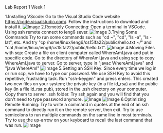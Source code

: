 Lab Report 1 Week 1

1.Installing VScode: 
Go to the Visual Studio Code website https://code.visualstudio.com/. Follow the instructions to download and install it. 
![Image](https://sara0112.github.io/cse15l-lab-reports/Lab1_01.png)
2.Remotely Connecting: 
Open a terminal in VSCode.  Using ssh remote connect to ieng6 sever.
![Image](https://sara0112.github.io/cse15l-lab-reports/Lab1_02.png)
3.Trying Some Commands
Try to run some commands such as "cd ~", "cd", "ls -a", "ls -lat", etc. And try "cp /home/linux/ieng6/cs15lfa22/public/hello.txt ~/" and "cat /home/linux/ieng6/cs15lfa22/public/hello.txt".
![Image](https://sara0112.github.io/cse15l-lab-reports/Lab1_03.png)
4.Moving Files with scp: 
Create a file on client computer called WhereAmI.java and put in specific code. Go to the directory of WhereAmI.java and using scp to copy WhereAmI.java to server. Go to server, type in "javac WhereAmI.java" and "java WhereAmI"
![Image](https://sara0112.github.io/cse15l-lab-reports/Lab1_04.png)
5.Setting an SSH Key: 
Since every time we log in or run scp, we have to type our password. We use SSH Key to avoid this repetitive, frustrating task. Run "ssh-keygen" and press enters. This created two new files on your system; the private key (in a file id_rsa) and the public key (in a file id_rsa.pub), stored in the .ssh directory on your computer. Copy them to server .ssh folder. Try ssh again and you will find that you don't need to type password anymore.
![Image](https://sara0112.github.io/cse15l-lab-reports/Lab1_05_01.png)
![Image](https://sara0112.github.io/cse15l-lab-reports/Lab1_05_02.png)
6.Optimizing Remote Running: 
Try to write a command in quotes at the end of an ssh command to directly run it on the remote server, then exit. Try to use semicolons to run multiple commands on the same line in most terminals. Try to use the up-arrow on your keyboard to recall the last command that was run.
![Image](https://sara0112.github.io/cse15l-lab-reports/Lab1_06.png)
